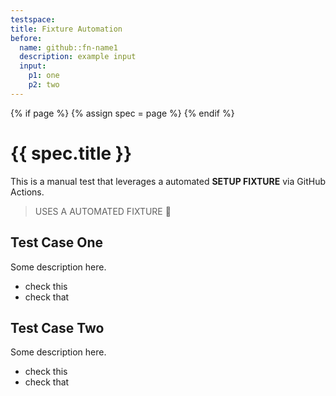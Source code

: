 ```yaml
---
testspace:
title: Fixture Automation
before:
  name: github::fn-name1
  description: example input
  input: 
    p1: one
    p2: two
---
```


{% if page %} {% assign spec = page %} {% endif %}

# {{ spec.title }}
This is a manual test that leverages a automated **SETUP FIXTURE** via GitHub Actions. 


> USES A AUTOMATED FIXTURE 🎁

## Test Case One
Some description here.

* check this  
* check that

## Test Case Two
Some description here.

* check this
* check that